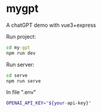 # mygpt
A chatGPT demo with vue3+express

Run project:
```cmd
cd my-gpt
npm run dev
```

Run server:
```cmd
cd serve
npm run serve
```

In file ".env"
```bash
OPENAI_API_KEY="${your-api-key}"
```